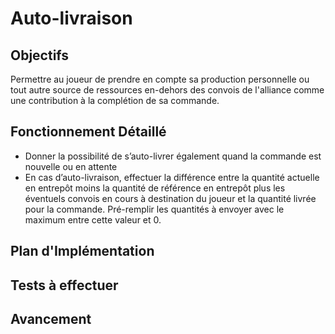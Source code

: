 # Auto-livraison

## Objectifs
Permettre au joueur de prendre en compte sa production personnelle ou tout autre source de ressources en-dehors des convois de l'alliance comme une contribution à la complétion de sa commande.

## Fonctionnement Détaillé
- Donner la possibilité de s’auto-livrer également quand la commande est nouvelle ou en attente
- En cas d’auto-livraison, effectuer la différence entre la quantité actuelle en entrepôt moins la quantité de référence en entrepôt plus les éventuels convois en cours à destination du joueur et la quantité livrée pour la commande. Pré-remplir les quantités à envoyer avec le maximum entre cette valeur et 0.

## Plan d'Implémentation

## Tests à effectuer

## Avancement
